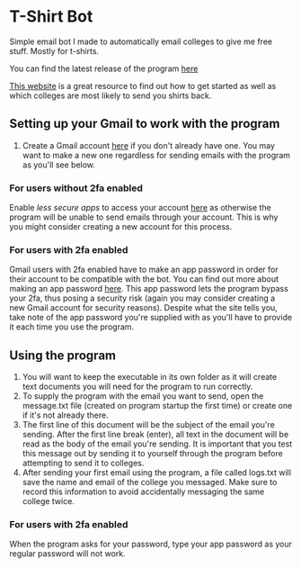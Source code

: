 # T-Shirt Bot

Simple email bot I made to automatically email colleges to give me free stuff. Mostly for t-shirts.

You can find the latest release of the program [here](https://github.com/erose524/tshirt_bot/releases)

[This website](https://freecollegeshirts.weebly.com/) is a great resource to find out how to get started as well as which colleges are most likely to send you shirts back.

## Setting up your Gmail to work with the program
1. Create a Gmail account [here](https://accounts.google.com/SignUp) if you don't already have one. You may want to make a new one regardless for sending emails with the program as you'll see below.

### For users without 2fa enabled
Enable *less secure apps* to access your account [here](https://myaccount.google.com/u/2/lesssecureapps?pli=1&rapt=AEjHL4Nhwqo5YU9RfN7Q_tQV-Wg71VdgMdRuC6CcSx4nP7DolMzITP4l8FsaN3OWf2_ADM4ITKu1urpSWRML9cJAX6dvWD-fJQ) as otherwise the program will be unable to send emails through your account. This is why you might consider creating a new account for this process.
### For users with 2fa enabled
Gmail users with 2fa enabled have to make an app password in order for their account to be compatible with the bot. You can find out more about making an app password [here](https://support.google.com/accounts/answer/185833?hl=en). This app password lets the program bypass your 2fa, thus posing a security risk (again you may consider creating a new Gmail account for security reasons). Despite what the site tells you, take note of the app password you're supplied with as you'll have to provide it each time you use the program.

## Using the program
1. You will want to keep the executable in its own folder as it will create text documents you will need for the program to run correctly.
2. To supply the program with the email you want to send, open the message.txt file (created on program startup the first time) or create one if it's not already there.
3. The first line of this document will be the subject of the email you're sending. After the first line break (enter), all text in the document will be read as the body of the email you're sending. It is important that you test this message out by sending it to yourself through the program before attempting to send it to colleges.
4. After sending your first email using the program, a file called logs.txt will save the name and email of the college you messaged. Make sure to record this information to avoid accidentally messaging the same college twice.
### For users with 2fa enabled
When the program asks for your password, type your app password as your regular password will not work.
